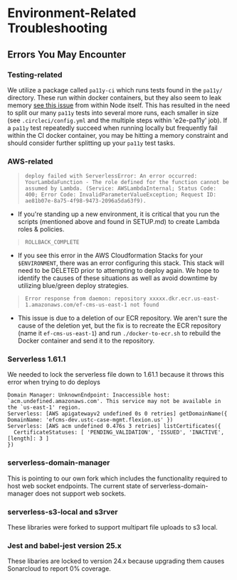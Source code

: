 # Environment-Related Troubleshooting

## Errors You May Encounter
### Testing-related
We utilize a package called `pa11y-ci` which runs tests found in the `pa11y/` directory.  These run within docker containers, but they also seem to leak memory [see this issue](https://github.com/nodejs/docker-node/issues/1096) from within Node itself.  This has resulted in the need to split our many `pa11y` tests into several more runs, each smaller in size (see `.circleci/config.yml` and the multiple steps within 'e2e-pa11y' job).  If a `pa11y` test repeatedly succeed when running locally but frequently fail within the CI docker container, you may be hitting a memory constraint and should consider further splitting up your `pa11y` test tasks.

### AWS-related 
> ```deploy failed with ServerlessError: An error occurred: YourLambdaFunction - The role defined for the function cannot be assumed by Lambda. (Service: AWSLambdaInternal; Status Code: 400; Error Code: InvalidParameterValueException; Request ID: ae81b07e-8a75-4f98-9473-2096a5da63f9).```
* If you're standing up a new environment, it is critical that you run the scripts (mentioned above and found in SETUP.md) to create Lambda roles & policies.
> ``` ROLLBACK_COMPLETE ```
* If you see this error in the AWS Cloudformation Stacks for your `$ENVIRONMENT`, there was an error configuring this stack. This stack will need to be DELETED prior to attempting to deploy again.  We hope to identify the causes of these situations as well as avoid downtime by utilizing blue/green deploy strategies.

> ```Error response from daemon: repository xxxxx.dkr.ecr.us-east-1.amazonaws.com/ef-cms-us-east-1 not found```
* This issue is due to a deletion of our ECR repository. We aren't sure the cause of the deletion yet, but the fix is to recreate the ECR repository (name it `ef-cms-us-east-1`) and run `./docker-to-ecr.sh` to rebuild the Docker container and send it to the repository.

### Serverless 1.61.1

We needed to lock the serverless file down to 1.61.1 because it throws this error when trying to do deploys

```
Domain Manager: UnknownEndpoint: Inaccessible host: `acm.undefined.amazonaws.com'. This service may not be available in the `us-east-1' region.
Serverless: [AWS apigatewayv2 undefined 0s 0 retries] getDomainName({ DomainName: 'efcms-dev.ustc-case-mgmt.flexion.us' })
Serverless: [AWS acm undefined 0.476s 3 retries] listCertificates({
  CertificateStatuses: [ 'PENDING_VALIDATION', 'ISSUED', 'INACTIVE', [length]: 3 ]
})
```

### serverless-domain-manager

This is pointing to our own fork which includes the functionality required to host web socket endpoints.  The current state of serverless-domain-manager does not support web sockets.


### serverless-s3-local and s3rver

These libraries were forked to support multipart file uploads to s3 local.


### Jest and babel-jest version 25.x

These libaries are locked to version 24.x because upgrading them causes Sonarcloud to report 0% coverage.